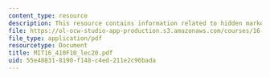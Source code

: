 ```yaml
---
content_type: resource
description: This resource contains information related to hidden markov models.
file: https://ol-ocw-studio-app-production.s3.amazonaws.com/courses/16-410-principles-of-autonomy-and-decision-making-fall-2010/55e488318190f148c4ed211e2c96bada_MIT16_410F10_lec20.pdf
file_type: application/pdf
resourcetype: Document
title: MIT16_410F10_lec20.pdf
uid: 55e48831-8190-f148-c4ed-211e2c96bada
---
```

